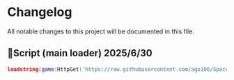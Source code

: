 # Changelog
All notable changes to this project will be documented in this file.

## 📜Script (main loader) 2025/6/30
```lua
loadstring(game:HttpGet('https://raw.githubusercontent.com/ago106/SpaceHub/refs/heads/main/loader.lua'))()
```
